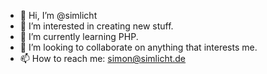 - 👋 Hi, I’m @simlicht
- 👀 I’m interested in creating new stuff.
- 🌱 I’m currently learning PHP.
- 💞️ I’m looking to collaborate on anything that interests me.
- 📫 How to reach me: simon@simlicht.de

<!---
simlicht/simlicht is a ✨ special ✨ repository because its `README.md` (this file) appears on your GitHub profile.
You can click the Preview link to take a look at your changes.
--->
